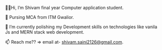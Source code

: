 🙋‍♂️Hi, I’m Shivam final year Computer application student.

👀 Pursing MCA from ITM Gwalior.

🌱 I’m currently polishing my Development skills on technologies like vanila Js and MERN stack web development.

📫 Reach me?? => email at- shivam.saini2126@gmail.com.


<!---
ShivamSaini26/ShivamSaini26 is a ✨ special ✨ repository because its `README.md` (this file) appears on your GitHub profile.
You can click the Preview link to take a look at your changes.
--->
